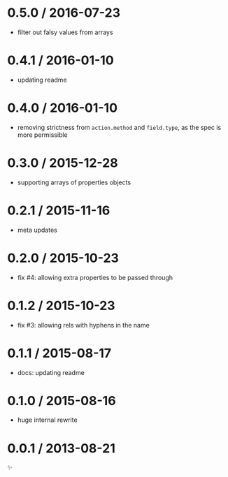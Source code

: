 
0.5.0 / 2016-07-23
==================

  * filter out falsy values from arrays

0.4.1 / 2016-01-10
==================

  * updating readme

0.4.0 / 2016-01-10
==================

  * removing strictness from `action.method` and `field.type`, as the spec is more permissible

0.3.0 / 2015-12-28
==================

  * supporting arrays of properties objects

0.2.1 / 2015-11-16
==================

  * meta updates

0.2.0 / 2015-10-23
==================

  * fix #4: allowing extra properties to be passed through

0.1.2 / 2015-10-23
==================

  * fix #3: allowing rels with hyphens in the name

0.1.1 / 2015-08-17
==================

  * docs: updating readme

0.1.0 / 2015-08-16
==================

  * huge internal rewrite

0.0.1 / 2013-08-21
==================

:sparkles:
